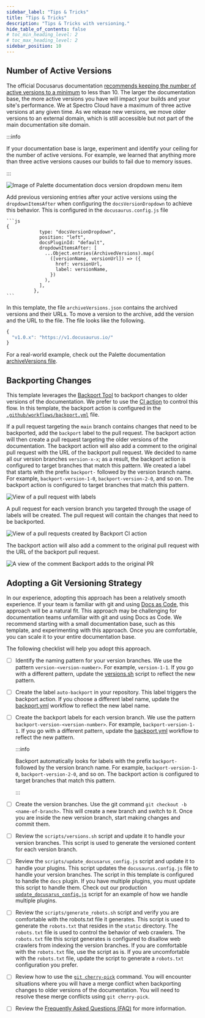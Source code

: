 ```yaml
---
sidebar_label: "Tips & Tricks"
title: "Tips & Tricks"
description: "Tips & Tricks with versioning."
hide_table_of_contents: false
# toc_min_heading_level: 2
# toc_max_heading_level: 2
sidebar_position: 10
---
```


## Number of Active Versions

The official Docusarus documentation [recommends keeping the number of active versions to a minimum](https://docusaurus.io/docs/versioning#keep-the-number-of-versions-small) to less than 10. The larger the documentation base, the more active versions you have will impact your builds and your site's performance. We at Spectro Cloud have a maximum of three active versions at any given time. As we release new versions, we move older versions to an external domain, which is still accessible but not part of the main documentation site domain.

:::info

If your documentation base is large, experiment and identify your ceiling for the number of active versions. For example, we learned that anything more than three active versions causes our builds to fail due to memory issues.

:::

![Image of Palette documentation docs version dropdown menu item](/img/version-dropdown.png)

Add previous versioning entries after your active versions using the `dropdownItemsAfter` when configuring the `docsVersionDropdown` to achieve this behavior. This is configured in the `docusaurus.config.js` file

    ```js
    {
                type: "docsVersionDropdown",
                position: "left",
                docsPluginId: "default",
                dropdownItemsAfter: [
                  ...Object.entries(ArchivedVersions).map(
                    ([versionName, versionUrl]) => ({
                      href: versionUrl,
                      label: versionName,
                    })
                  ),
                ],
              },
    ```

In this template, the file `archiveVersions.json` contains the archived versions and their URLs. To move a version to the archive, add the version and the URL to the file. The file looks like the following.

```js
{
  "v1.0.x": "https://v1.docusaurus.io/"
}
```

For a real-world example, check out the Palette documentation [archiveVersions file](https://github.com/spectrocloud/librarium/blob/master/archiveVersions.json).

## Backporting Changes

This template leverages the [Backport Tool](https://github.com/sorenlouv/backport) to backport changes to older versions of the documentation. We prefer to use the [CI action](https://github.com/marketplace/actions/backport-action) to control this flow. In this template, the backport action is configured in the [`.github/workflows/backport.yml`](https://github.com/spectrocloud/docusarus-versioning-template/blob/main/.github/workflows/backport.yaml) file.

If a pull request targeting the `main` branch contains changes that need to be backported, add the `backport` label to the pull request. The backport action will then create a pull request targeting the older versions of the documentation. The backport action will also add a comment to the original pull request with the URL of the backport pull request. We decided to name all our version branches `version-x-x`; as a result, the backport action is configured to target branches that match this pattern. We created a label that starts with the prefix `backport-` followed by the version branch name. For example, `backport-version-1-0`, `backport-version-2-0`, and so on. The backport action is configured to target branches that match this pattern.

![View of a pull request with labels](/img/backport-labels.png)

A pull request for each version branch you targeted through the usage of labels will be created. The pull request will contain the changes that need to be backported.

![View of a pull requests created by Backport CI action](/img/backport-prs.png)

The backport action will also add a comment to the original pull request with the URL of the backport pull request.

![A view of the comment Backport adds to the original PR](/img/pr-comments.png)

## Adopting a Git Versioning Strategy

In our experience, adopting this approach has been a relatively smooth experience. If your team is familiar with git and using [Docs as Code](https://www.writethedocs.org/guide/docs-as-code/), this approach will be a natural fit. This approach may be challenging for documentation teams unfamiliar with git and using Docs as Code. We recommend starting with a small documentation base, such as this template, and experimenting with this approach. Once you are comfortable, you can scale it to your entire documentation base.

The following checklist will help you adopt this approach.

- [ ] Identify the naming pattern for your version branches. We use the pattern `version-<version-number>`. For example, `version-1-1`. If you go with a different pattern, update the [versions.sh](https://github.com/spectrocloud/docusarus-versioning-template/blob/main/scripts/versions.sh) script to reflect the new pattern.

- [ ] Create the label `auto-backport` in your repository. This label triggers the backport action. If you choose a different label name, update the [backport.yml](https://github.com/spectrocloud/docusarus-versioning-template/blob/main/.github/workflows/backport.yaml) workflow to reflect the new label name.

- [ ] Create the backport labels for each version branch. We use the pattern `backport-version-<version-number>`. For example, `backport-version-1-1`. If you go with a different pattern, update the [backport.yml](https://github.com/spectrocloud/docusarus-versioning-template/blob/main/.github/workflows/backport.yaml) workflow to reflect the new pattern.

  :::info

  Backport automatically looks for labels with the prefix `backport-` followed by the version branch name. For example, `backport-version-1-0`, `backport-version-2-0`, and so on. The backport action is configured to target branches that match this pattern.

  :::

- [ ] Create the version branches. Use the git command `git checkout -b <name-of-branch>`. This will create a new branch and switch to it. Once you are inside the new version branch, start making changes and commit them.

- [ ] Review the `scripts/versions.sh` script and update it to handle your version branches. This script is used to generate the versioned content for each version branch.

- [ ] Review the `scripts/update_docusarus_config.js` script and update it to handle your plugins. This script updates the `docusaurus.config.js` file to handle your version branches. The script in this template is configured to handle the `docs` plugin. If you have multiple plugins, you must update this script to handle them. Check out our production [`update_docusarus_config.js`](https://github.com/spectrocloud/librarium/blob/master/scripts/update_docusarus_config.js) script for an example of how we handle multiple plugins.

- [ ] Review the `scripts/generate_robots.sh` script and verify you are comfortable with the robots.txt file it generates. This script is used to generate the `robots.txt` that resides in the `static` directory. The `robots.txt` file is used to control the behavior of web crawlers. The `robots.txt` file this script generates is configured to disallow web crawlers from indexing the version branches. If you are comfortable with the `robots.txt` file, use the script as is. If you are uncomfortable with the `robots.txt` file, update the script to generate a `robots.txt` configuration you prefer.

- [ ] Review how to use the [`git cherry-pick`](https://git-scm.com/docs/git-cherry-pick) command. You will encounter situations where you will have a merge conflict when backporting changes to older versions of the documentation. You will need to resolve these merge conflicts using `git cherry-pick`.

- [ ] Review the [Frequently Asked Questions (FAQ)](https://github.com/spectrocloud/docusarus-versioning-template) for more information.
